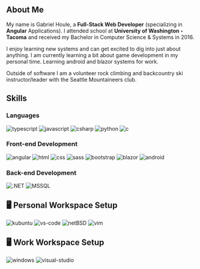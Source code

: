## About Me

My name is Gabriel Houle, a **Full-Stack Web Developer** (specializing in **Angular** Applications). I attended school at **University of Washington - Tacoma** and received my Bachelor in Computer Science & Systems in 2016.

I enjoy learning new systems and can get excited to dig into just about anything. I am currently learning a bit about game development in my personal time. Learning android and blazor systems for work.

Outside of software I am a volunteer rock climbing and backcountry ski instructor/leader with the Seattle Mountaineers club.

## Skills

### Languages

![typescript](https://img.shields.io/badge/TypeScript-3178C6?style=for-the-badge&logo=typescript&logoColor=white)
![javascript](https://img.shields.io/badge/JavaScript-323330?style=for-the-badge&logo=javascript&logoColor=F7DF1E)
![csharp](https://img.shields.io/badge/CSharp-239120?style=for-the-badge&logo=csharp&logoColor=white)
![python](https://img.shields.io/badge/Python-3776AB?style=for-the-badge&logo=python&logoColor=white)
![c](https://img.shields.io/badge/C-A8B9CC?style=for-the-badge&logo=c&logoColor=white)

### Front-end Development

![angular](https://img.shields.io/badge/Angular-563D7C?style=for-the-badge&logo=angular&logoColor=white)
![html](https://img.shields.io/badge/HTML5-E34F26?style=for-the-badge&logo=html5&logoColor=white)
![css](https://img.shields.io/badge/CSS3-1572B6?style=for-the-badge&logo=css3&logoColor=white)
![sass](https://img.shields.io/badge/SASS-CC6699?style=for-the-badge&logo=sass&logoColor=white)
![bootstrap](https://img.shields.io/badge/Bootstrap-563D7C?style=for-the-badge&logo=bootstrap&logoColor=white)
![blazor](https://img.shields.io/badge/Blazor-512BD4?style=for-the-badge&logo=blazor&logoColor=white)
![android](https://img.shields.io/badge/Android-3DDC84?style=for-the-badge&logo=android&logoColor=white)

### Back-end Development

![.NET](https://img.shields.io/badge/.NET-512BD4?style=for-the-badge&logo=.net&logoColor=white)
![MSSQL](https://img.shields.io/badge/Microsoft_SQL_Server-CC2927?style=for-the-badge&logo=microsoftsqlserver&logoColor=white)

## 🖥️ Personal Workspace Setup

![kubuntu](https://img.shields.io/badge/Kubuntu-0079C1?style=for-the-badge&logo=kubuntu&logoColor=white)
![vs-code](https://img.shields.io/badge/VS_Code-007ACC?style=for-the-badge&logo=Visual-Studio-Code&logoColor=white)
![netBSD](https://img.shields.io/badge/NetBSD-FF6600?style=for-the-badge&logo=netbsd&logoColor=white)
![vim](https://img.shields.io/badge/Vim-019733?style=for-the-badge&logo=vim&logoColor=white)

## 🖥️ Work Workspace Setup

![windows](https://img.shields.io/badge/Windows_10-0078D6?style=for-the-badge&logo=windows&logoColor=white)
![visual-studio](https://img.shields.io/badge/VisualStudio-5C2D91?style=for-the-badge&logo=Visual-Studio&logoColor=white)
